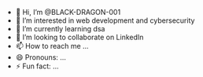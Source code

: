 - 👋 Hi, I’m @BLACK-DRAGON-001
- 👀 I’m interested in web development and cybersecurity 
- 🌱 I’m currently learning dsa
- 💞️ I’m looking to collaborate on LinkedIn 
- 📫 How to reach me ...
- 😄 Pronouns: ...
- ⚡ Fun fact: ...

<!---
BLACK-DRAGON-001/BLACK-DRAGON-001 is a ✨ special ✨ repository because its `README.md` (this file) appears on your GitHub profile.
You can click the Preview link to take a look at your changes.
--->
